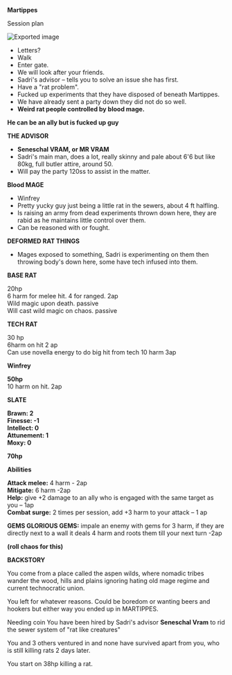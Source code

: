 **Martippes**
 
Session plan

![Exported image](Martippes.png)  

- Letters?
- Walk
- Enter gate.
- We will look after your friends.
- Sadri's advisor – tells you to solve an issue she has first.
- Have a "rat problem".
- Fucked up experiments that they have disposed of beneath Martippes.
- We have already sent a party down they did not do so well.
- **Weird rat people controlled by blood mage.**
 
**He can be an ally but is fucked up guy**
 
**THE ADVISOR**
 
- **Seneschal VRAM, or MR VRAM**
- Sadri's main man, does a lot, really skinny and pale about 6'6 but like 80kg, full butler attire, around 50.
- Will pay the party 120ss to assist in the matter.
 
**Blood MAGE**
 
- Winfrey
- Pretty yucky guy just being a little rat in the sewers, about 4 ft halfling.
- Is raising an army from dead experiments thrown down here, they are rabid as he maintains little control over them.
- Can be reasoned with or fought.
   

**DEFORMED RAT THINGS**
 
- Mages exposed to something, Sadri is experimenting on them then throwing body's down here, some have tech infused into them.
   

**BASE RAT**
 
20hp  
6 harm for melee hit. 4 for ranged. 2ap  
Wild magic upon death. passive  
Will cast wild magic on chaos. passive
 
**TECH RAT**
 
30 hp  
6harm on hit 2 ap  
Can use novella energy to do big hit from tech 10 harm 3ap
   

**Winfrey**
 
**50hp**  
10 harm on hit. 2ap

**SLATE**
 
**Brawn: 2**  
**Finesse: -1**  
**Intellect: 0**  
**Attunement: 1**  
**Moxy: 0**
 
**70hp**
 
**Abilities**
 
**Attack melee:** 4 harm - 2ap  
**Mitigate:** 6 harm -2ap  
**Help:** give +2 damage to an ally who is engaged with the same target as you – 1ap  
**Combat surge:** 2 times per session, add +3 harm to your attack – 1 ap
 
**GEMS GLORIOUS GEMS:** impale an enemy with gems for 3 harm, if they are directly next to a wall it deals 4 harm and roots them till your next turn -2ap
 
**(roll chaos for this)**
 
**BACKSTORY**
 
You come from a place called the aspen wilds, where nomadic tribes wander the wood, hills and plains ignoring hating old mage regime and current technocratic union.
 
You left for whatever reasons. Could be boredom or wanting beers and hookers but either way you ended up in MARTIPPES.
 
Needing coin You have been hired by Sadri's advisor **Seneschal Vram** to rid the sewer system of "rat like creatures"
 
You and 3 others ventured in and none have survived apart from you, who is still killing rats 2 days later.
 
You start on 38hp killing a rat.